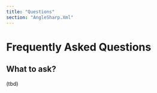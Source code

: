 ```yaml
---
title: "Questions"
section: "AngleSharp.Xml"
---
```

# Frequently Asked Questions

## What to ask?

(tbd)
